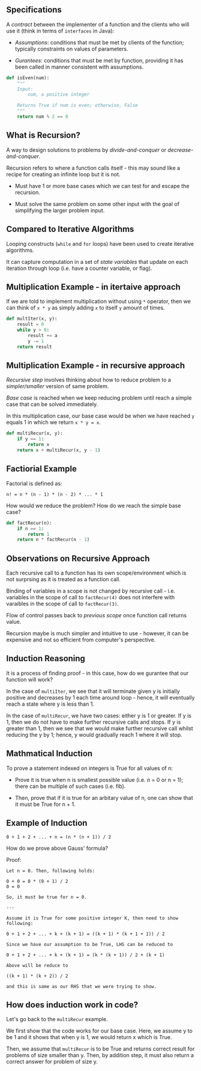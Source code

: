 ## Specifications

A _contract_ between the implementer of a function and the clients who will use
it (think in terms of `interfaces` in Java):

- _Assumptions_: conditions that must be met by clients of the function;
  typically constraints on values of parameters.

- _Gurantees_: conditions that must be met by function, providing it has been
  called in manner consistent with assumptions.

```python
def isEven(num):
    """
    Input:  
        num, a positive integer

    Returns True if num is even; otherwise, False
    """
    return num % 2 == 0
```

## What is Recursion?

A way to design solutions to problems by _divide-and-conquer_ or
_decrease-and-conquer_.

Recursion refers to where a function calls itself - this may sound like
a recipe for creating an infinite loop but it is not.

- Must have 1 or more base cases which we can test for and escape the
  recursion.

- Must solve the same problem on some other input with the goal of simplifying
  the larger problem input.

## Compared to Iterative Algorithms

Looping constructs (`while` and `for` loops) have been used to create iterative
algorithms.

It can capture computation in a set of _state variables_ that update on each
iteration through loop (i.e. have a counter variable, or flag).

## Multiplication Example - in itertaive approach

If we are told to implement multiplication without using `*` operator, then we
can think of `x * y` as simply adding `x` to itself `y` amount of times.

```python
def multIter(x, y):
    result = 0
    while y > 0:
        result += a
        y -= 1
    return result
```

## Multiplication Example - in recursive approach

_Recursive step_ involves thinking about how to reduce problem to
a _simpler/smaller_ version of same problem.

_Base case_ is reached when we keep reducing problem until reach a simple case
that can be solved immediately.

In this multiplication case, our base case would be when we have reached `y`
equals 1 in which we return `x * y = x`.

```python
def multiRecur(x, y):
    if y == 1:
        return x
    return x + multiRecur(x, y - 1)
```

## Factiorial Example

Factorial is defined as:

```
n! = n * (n - 1) * (n - 2) * ... * 1
```

How would we reduce the problem? How do we reach the simple base case?

```python
def factRecur(n):
    if n == 1:
        return 1
    return n * factRecur(n - 1)
```

## Observations on Recursive Approach

Each recursive call to a function has its own scope/environment which is not
surprsing as it is treated as a function call.

Binding of variables in a scope is not changed by recursive call - i.e.
variables in the scope of call to `factRecur(4)` does not interfere with
varaibles in the scope of call to `factRecur(3)`.

Flow of control passes back to _previous scope_ once function call returns
value.

Recursion maybe is much simpler and intuitive to use - however, it can be
expensive and not so efficient from computer's perspective.

## Induction Reasoning

It is a process of finding proof - in this case, how do we gurantee that our
function will work?

In the case of `multiIter`, we see that it will terminate given y is initially
positive and decreases by 1 each time around loop - hence, it will eventually
reach a state where y is less than 1.

In the case of `multiRecur`, we have two cases: either y is 1 or greater. If
y is 1, then we do not have to make further recursive calls and stops. If y is
greater than 1, then we see that we would make further recursive call whilst
reducing the y by 1; hence, y would gradually reach 1 where it will stop.

## Mathmatical Induction

To prove a statement indexed on integers is True for all values of n:

- Prove it is true when n is smallest possible value (i.e. n = 0 or n = 1);
  there can be multiple of such cases (i.e. fib).

- Then, prove that if it is true for an arbitary value of n, one can show that
  it must be True for n + 1.

## Example of Induction

```
0 + 1 + 2 + ... + n = (n * (n + 1)) / 2
```

How do we prove above Gauss' formula?

Proof:

```
Let n = 0. Then, following holds:

0 + 0 = 0 * (0 + 1) / 2
0 = 0

So, it must be true for n = 0.

---

Assume it is True for some positive integer K, then need to show following:

0 + 1 + 2 + ... + k + (k + 1) = ((k + 1) * (k + 1 + 1)) / 2

Since we have our assumption to be True, LHS can be reduced to 

0 + 1 + 2 + ... + k + (k + 1) = (k * (k + 1)) / 2 + (k + 1)

Above will be reduce to

((k + 1) * (k + 2)) / 2

and this is same as our RHS that we were trying to show.
```

## How does induction work in code?

Let's go back to the `multiRecur` example.

We first show that the code works for our base case. Here, we assume y to be
1 and it shows that when y is 1, we would return x which is True.

Then, we assume that `multiRecur` is to be True and returns correct result for
problems of size smaller than y. Then, by addition step, it must also return
a correct answer for problem of size y.

